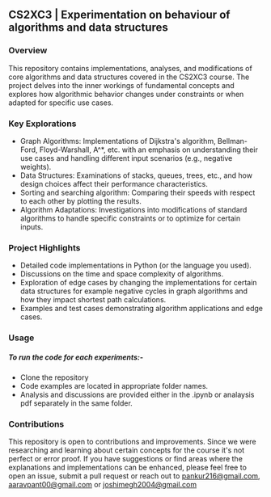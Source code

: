## CS2XC3 | Experimentation on behaviour of algorithms and data structures
### Overview
This repository contains implementations, analyses, and modifications of core algorithms and data structures covered in the CS2XC3 course. The project delves into the inner workings of fundamental concepts and explores how algorithmic behavior changes under constraints or when adapted for specific use cases.
### Key Explorations
* Graph Algorithms: Implementations of Dijkstra's algorithm, Bellman-Ford, Floyd-Warshall, A^*, etc. with an emphasis on understanding their use cases and handling different input scenarios (e.g., negative weights).
* Data Structures: Examinations of stacks, queues, trees, etc., and how design choices affect their performance characteristics.
* Sorting and searching algorithm: Comparing their speeds with respect to each other by plotting the results.
* Algorithm Adaptations: Investigations into modifications of standard algorithms to handle specific constraints or to optimize for certain inputs.
### Project Highlights
* Detailed code implementations in Python (or the language you used).
* Discussions on the time and space complexity of algorithms.
* Exploration of edge cases by changing the implementations for certain data structures for example negative cycles in graph algorithms and how they impact shortest path calculations.
* Examples and test cases demonstrating algorithm applications and edge cases.
### Usage
##### To run the code for each experiments:-
* Clone the repository
* Code examples are located in appropriate folder names.
* Analysis and discussions are provided either in the .ipynb or analaysis pdf separately in the same folder.
### Contributions
This repository is open to contributions and improvements. Since we were researching and learning about certain concepts for the course it's not perfect or error proof. If you have suggestions or find areas where the explanations and implementations can be enhanced, please feel free to open an issue, submit a pull request or reach out to pankur216@gmail.com, aaravpant00@gmail.com or joshimegh2004@gmail.com

